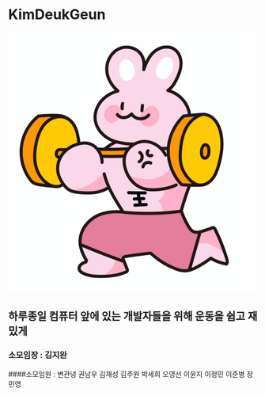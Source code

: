 # KimDeukGeun
![김두근](/김두근씨.jpg)
## 하루종일 컴퓨터 앞에 있는 개발자들을 위해 운동을 쉽고 재밌게
### 소모임장 : 김지완 
####소모임원 : 변관녕 권남우 김재성 김주원 박세희 오영선 이윤지 이정민 이준병 장민영

